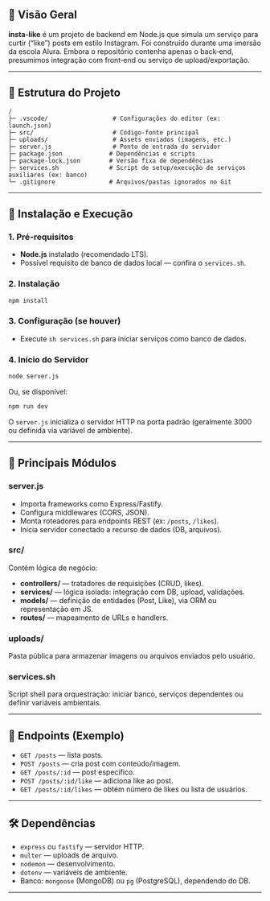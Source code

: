 ## 📘 Visão Geral

**insta‑like** é um projeto de backend em Node.js que simula um serviço para curtir (“like”) posts em estilo Instagram. Foi construído durante uma imersão da escola Alura. Embora o repositório contenha apenas o back‑end, presumimos integração com front‑end ou serviço de upload/exportação.

---

## 📂 Estrutura do Projeto

```plaintext
/
├─ .vscode/                  # Configurações do editor (ex: launch.json)
├─ src/                      # Código-fonte principal
├─ uploads/                  # Assets enviados (imagens, etc.)
├─ server.js                 # Ponto de entrada do servidor
├─ package.json             # Dependências e scripts
├─ package-lock.json        # Versão fixa de dependências
├─ services.sh              # Script de setup/execução de serviços auxiliares (ex: banco)
└─ .gitignore               # Arquivos/pastas ignorados no Git
```

---

## 🚀 Instalação e Execução

### 1. Pré-requisitos

* **Node.js** instalado (recomendado LTS).
* Possível requisito de banco de dados local — confira o `services.sh`.

### 2. Instalação

```bash
npm install
```

### 3. Configuração (se houver)

* Execute `sh services.sh` para iniciar serviços como banco de dados.

### 4. Início do Servidor

```bash
node server.js
```

Ou, se disponível:

```bash
npm run dev
```

O `server.js` inicializa o servidor HTTP na porta padrão (geralmente 3000 ou definida via variável de ambiente).

---

## 🧩 Principais Módulos

### **server.js**

* Importa frameworks como Express/Fastify.
* Configura middlewares (CORS, JSON).
* Monta roteadores para endpoints REST (ex: `/posts`, `/likes`).
* Inicia servidor conectado a recurso de dados (DB, arquivos).

### **src/**

Contém lógica de negócio:

* **controllers/** — tratadores de requisições (CRUD, likes).
* **services/** — lógica isolada: integração com DB, upload, validações.
* **models/** — definição de entidades (Post, Like), via ORM ou representação em JS.
* **routes/** — mapeamento de URLs e handlers.

### **uploads/**

Pasta pública para armazenar imagens ou arquivos enviados pelo usuário.

### **services.sh**

Script shell para orquestração: iniciar banco, serviços dependentes ou definir variáveis ambientais.

---

## 🔌 Endpoints (Exemplo)

* `GET /posts` — lista posts.
* `POST /posts` — cria post com conteúdo/imagem.
* `GET /posts/:id` — post específico.
* `POST /posts/:id/like` — adiciona like ao post.
* `GET /posts/:id/likes` — obtém número de likes ou lista de usuários.

---

## 🛠️ Dependências

* `express` ou `fastify` — servidor HTTP.
* `multer` — uploads de arquivo.
* `nodemon` — desenvolvimento.
* `dotenv` — variáveis de ambiente.
* Banco: `mongoose` (MongoDB) ou `pg` (PostgreSQL), dependendo do DB.

---


